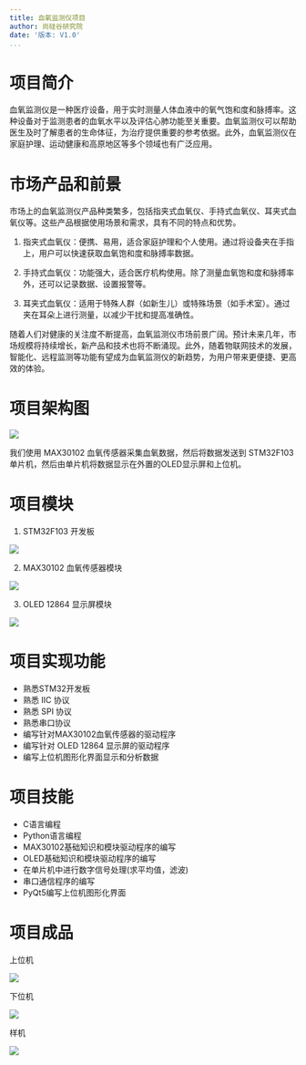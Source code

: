 ```yaml
---
title: 血氧监测仪项目
author: 尚硅谷研究院
date: '版本: V1.0'
...
```


# 项目简介

血氧监测仪是一种医疗设备，用于实时测量人体血液中的氧气饱和度和脉搏率。这种设备对于监测患者的血氧水平以及评估心肺功能至关重要。血氧监测仪可以帮助医生及时了解患者的生命体征，为治疗提供重要的参考依据。此外，血氧监测仪在家庭护理、运动健康和高原地区等多个领域也有广泛应用。

# 市场产品和前景

市场上的血氧监测仪产品种类繁多，包括指夹式血氧仪、手持式血氧仪、耳夹式血氧仪等。这些产品根据使用场景和需求，具有不同的特点和优势。

1. 指夹式血氧仪：便携、易用，适合家庭护理和个人使用。通过将设备夹在手指上，用户可以快速获取血氧饱和度和脉搏率数据。

2. 手持式血氧仪：功能强大，适合医疗机构使用。除了测量血氧饱和度和脉搏率外，还可以记录数据、设置报警等。

3. 耳夹式血氧仪：适用于特殊人群（如新生儿）或特殊场景（如手术室）。通过夹在耳朵上进行测量，以减少干扰和提高准确性。

随着人们对健康的关注度不断提高，血氧监测仪市场前景广阔。预计未来几年，市场规模将持续增长，新产品和技术也将不断涌现。此外，随着物联网技术的发展，智能化、远程监测等功能有望成为血氧监测仪的新趋势，为用户带来更便捷、更高效的体验。

# 项目架构图

![](images/架构图.png)

我们使用 MAX30102 血氧传感器采集血氧数据，然后将数据发送到 STM32F103 单片机，然后由单片机将数据显示在外置的OLED显示屏和上位机。

# 项目模块

1. STM32F103 开发板

![](images/stm32.jpg)

2. MAX30102 血氧传感器模块

![](images/max30102.jpeg)

3. OLED 12864 显示屏模块

![](images/oled.jpg)

# 项目实现功能

- 熟悉STM32开发板
- 熟悉 IIC 协议
- 熟悉 SPI 协议
- 熟悉串口协议
- 编写针对MAX30102血氧传感器的驱动程序
- 编写针对 OLED 12864 显示屏的驱动程序
- 编写上位机图形化界面显示和分析数据

# 项目技能

- C语言编程
- Python语言编程
- MAX30102基础知识和模块驱动程序的编写
- OLED基础知识和模块驱动程序的编写
- 在单片机中进行数字信号处理(求平均值，滤波)
- 串口通信程序的编写
- PyQt5编写上位机图形化界面

# 项目成品

上位机

![](images/pc.png)

下位机

![](images/photo.png)

样机

![](images/2.jpeg)